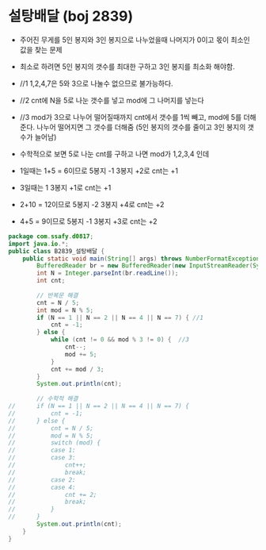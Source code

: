 # 설탕배달 (boj 2839)



- 주어진 무게를 5인 봉지와 3인 봉지으로 나누었을때 나머지가 0이고 몫이 최소인 값을 찾는 문제
- 최소로 하려면 5인 봉지의 갯수를 최대한 구하고 3인 봉지를 최소화 해야함.

- //1 1,2,4,7은 5와 3으로 나눌수 없으므로 불가능하다.
- //2 cnt에 N을 5로 나눈 갯수를 넣고 mod에 그 나머지를 넣는다
- //3 mod가 3으로 나누어 떨어질때까지 cnt에서 갯수를 1씩 빼고, mod에 5를 더해준다. 나누어 떨어지면 그 갯수를 더해줌 (5인 봉지의 갯수를 줄이고 3인 봉지의 갯수가 늘어남)

- 수학적으로 보면 5로 나눈 cnt를 구하고 나면 mod가 1,2,3,4 인데
- 1일때는 1+5 = 6이므로 5봉지 -1 3봉지 +2로 cnt는 +1
- 3일때는 1 3봉지 +1로 cnt는 +1
- 2+10 = 12이므로 5봉지 -2 3봉지 +4로 cnt는 +2
- 4+5 = 9이므로 5봉지 -1 3봉지 +3로 cnt는 +2

```java
package com.ssafy.d0817;
import java.io.*;
public class B2839_설탕배달 {
	public static void main(String[] args) throws NumberFormatException, IOException {
		BufferedReader br = new BufferedReader(new InputStreamReader(System.in));	
		int N = Integer.parseInt(br.readLine());
		int cnt;
        
		// 반복문 해결
		cnt = N / 5;
		int mod = N % 5;	
		if (N == 1 || N == 2 || N == 4 || N == 7) { //1
			cnt = -1;
		} else {
			while (cnt != 0 && mod % 3 != 0) {	//3
				cnt--;
				mod += 5;
			}
			cnt += mod / 3;
		}
		System.out.println(cnt);
	
		// 수학적 해결
//		if (N == 1 || N == 2 || N == 4 || N == 7) {
//			cnt = -1;
//		} else {
//			cnt = N / 5;
//			mod = N % 5;
//			switch (mod) {
//			case 1:
//			case 3:
//				cnt++;
//				break;
//			case 2:
//			case 4:
//				cnt += 2;
//				break;
//			}
//		}
		System.out.println(cnt);
	}
}
```


